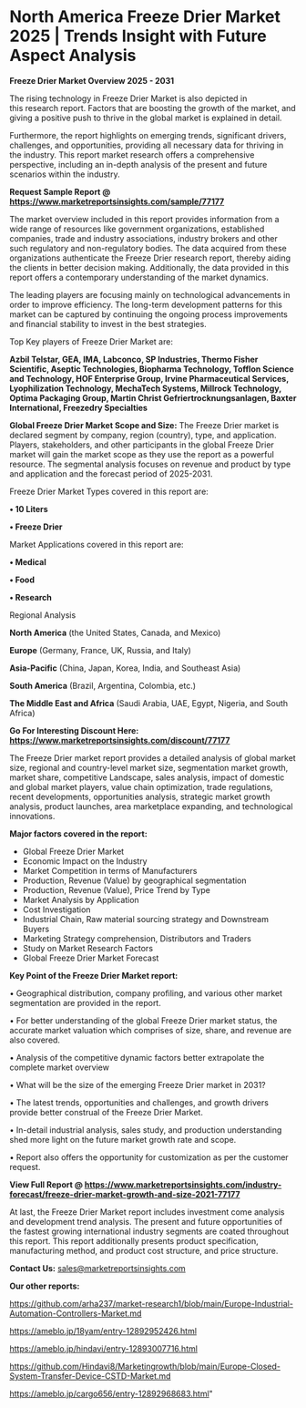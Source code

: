 # North America Freeze Drier Market 2025 | Trends Insight with Future Aspect Analysis

<Strong> Freeze Drier Market Overview 2025 - 2031</strong>

The rising technology in Freeze Drier Market is also depicted in this research report. Factors that are boosting the growth of the market, and giving a positive push to thrive in the global market is explained in detail.

Furthermore, the report highlights on emerging trends, significant drivers, challenges, and opportunities, providing all necessary data for thriving in the industry. This report market research offers a comprehensive perspective, including an in-depth analysis of the present and future scenarios within the industry.

<strong>Request Sample Report @ <a href=https://www.marketreportsinsights.com/sample/77177>https://www.marketreportsinsights.com/sample/77177</a></strong>

The market overview included in this report provides information from a wide range of resources like government organizations, established companies, trade and industry associations, industry brokers and other such regulatory and non-regulatory bodies. The data acquired from these organizations authenticate the Freeze Drier research report, thereby aiding the clients in better decision making. Additionally, the data provided in this report offers a contemporary understanding of the market dynamics.

The leading players are focusing mainly on technological advancements in order to improve efficiency. The long-term development patterns for this market can be captured by continuing the ongoing process improvements and financial stability to invest in the best strategies.

Top Key players of Freeze Drier Market are:

<strong>Azbil Telstar, GEA, IMA, Labconco, SP Industries, Thermo Fisher Scientific, Aseptic Technologies, Biopharma Technology, Tofflon Science and Technology, HOF Enterprise Group, Irvine Pharmaceutical Services, Lyophilization Technology, MechaTech Systems, Millrock Technology, Optima Packaging Group, Martin Christ Gefriertrocknungsanlagen, Baxter International, Freezedry Specialties</strong>

<strong><b>Global Freeze Drier Market Scope and Size:</b></strong>
The Freeze Drier market is declared segment by company, region (country), type, and application. Players, stakeholders, and other participants in the global Freeze Drier market will gain the market scope as they use the report as a powerful resource. The segmental analysis focuses on revenue and product by type and application and the forecast period of 2025-2031.

Freeze Drier Market Types covered in this report are:

<strong>• 10 Liters

• Freeze Drier</strong>

Market Applications covered in this report are:

<strong>• Medical

• Food

• Research</strong> 

Regional Analysis

<strong>North America</strong> (the United States, Canada, and Mexico)

<strong>Europe</strong> (Germany, France, UK, Russia, and Italy)

<strong>Asia-Pacific</strong> (China, Japan, Korea, India, and Southeast Asia)

<strong>South America</strong> (Brazil, Argentina, Colombia, etc.)

<strong>The Middle East and Africa</strong> (Saudi Arabia, UAE, Egypt, Nigeria, and South Africa)

<strong>Go For Interesting Discount Here: <a href=https://www.marketreportsinsights.com/discount/77177>https://www.marketreportsinsights.com/discount/77177</a></strong>

The Freeze Drier market report provides a detailed analysis of global market size, regional and country-level market size, segmentation market growth, market share, competitive Landscape, sales analysis, impact of domestic and global market players, value chain optimization, trade regulations, recent developments, opportunities analysis, strategic market growth analysis, product launches, area marketplace expanding, and technological innovations.

<strong><b>Major factors covered in the report:</b></strong>
<ul>
  <li>Global Freeze Drier Market </li>
  <li>Economic Impact on the Industry</li>
  <li>Market Competition in terms of Manufacturers</li>
  <li>Production, Revenue (Value) by geographical segmentation</li>
  <li>Production, Revenue (Value), Price Trend by Type</li>
  <li>Market Analysis by Application</li>
  <li>Cost Investigation</li>
  <li>Industrial Chain, Raw material sourcing strategy and Downstream Buyers</li>
  <li>Marketing Strategy comprehension, Distributors and Traders</li>
  <li>Study on Market Research Factors</li>
  <li>Global Freeze Drier Market Forecast</li>
</ul>

<strong><b>Key Point of the Freeze Drier Market report:</b></strong>

• Geographical distribution, company profiling, and various other market segmentation are provided in the report.

• For better understanding of the global Freeze Drier market status, the accurate market valuation which comprises of size, share, and revenue are also covered.

• Analysis of the competitive dynamic factors better extrapolate the complete market overview

• What will be the size of the emerging Freeze Drier market in 2031?

• The latest trends, opportunities and challenges, and growth drivers provide better construal of the Freeze Drier Market.

• In-detail industrial analysis, sales study, and production understanding shed more light on the future market growth rate and scope.

• Report also offers the opportunity for customization as per the customer request.

<strong><b>View Full Report @ <a href=https://www.marketreportsinsights.com/industry-forecast/freeze-drier-market-growth-and-size-2021-77177>https://www.marketreportsinsights.com/industry-forecast/freeze-drier-market-growth-and-size-2021-77177</a></b></strong>


At last, the Freeze Drier Market report includes investment come analysis and development trend analysis. The present and future opportunities of the fastest growing international industry segments are coated throughout this report. This report additionally presents product specification, manufacturing method, and product cost structure, and price structure.

<strong>Contact Us:</strong>
sales@marketreportsinsights.com

<strong>Our other reports:</strong>

<a href=https://github.com/arha237/market-research1/blob/main/Europe-Industrial-Automation-Controllers-Market.md>https://github.com/arha237/market-research1/blob/main/Europe-Industrial-Automation-Controllers-Market.md</a>

<a href=https://ameblo.jp/18yam/entry-12892952426.html>https://ameblo.jp/18yam/entry-12892952426.html</a>

<a href=https://ameblo.jp/hindavi/entry-12893007716.html>https://ameblo.jp/hindavi/entry-12893007716.html</a>

<a href=https://github.com/Hindavi8/Marketingrowth/blob/main/Europe-Closed-System-Transfer-Device-CSTD-Market.md>https://github.com/Hindavi8/Marketingrowth/blob/main/Europe-Closed-System-Transfer-Device-CSTD-Market.md</a>

<a href=https://ameblo.jp/cargo656/entry-12892968683.html>https://ameblo.jp/cargo656/entry-12892968683.html</a>"
